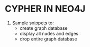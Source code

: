 # CYPHER IN NEO4J

1. Sample snippets to:
	- create graph database
	- display all nodes and edges 
	- drop entire graph database